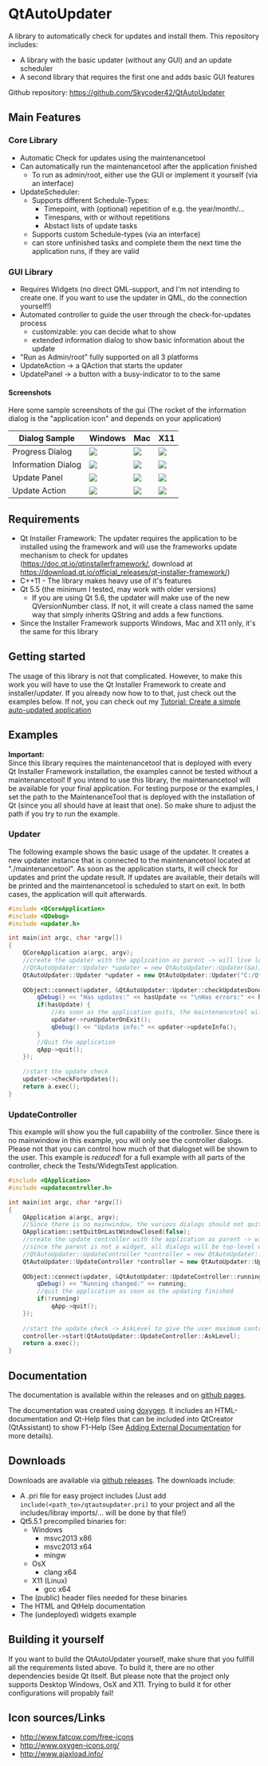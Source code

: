 # QtAutoUpdater

A library to automatically check for updates and install them. This repository includes:
 - A library with the basic updater (without any GUI) and an update scheduler
 - A second library that requires the first one and adds basic GUI features

Github repository: https://github.com/Skycoder42/QtAutoUpdater

## Main Features
### Core Library
 - Automatic Check for updates using the maintenancetool
 - Can automatically run the maintenancetool after the application finished
   - To run as admin/root, either use the GUI or implement it yourself (via an interface)
 - UpdateScheduler:
   - Supports different Schedule-Types:
     - Timepoint, with (optional) repetition of e.g. the year/month/...
     - Timespans, with or without repetitions
     - Abstact lists of update tasks
   - Supports custom Schedule-types (via an interface)
   - can store unfinished tasks and complete them the next time the application runs, if they are valid

### GUI Library
 - Requires Widgets (no direct QML-support, and I'm not intending to create one. If you want to use the updater in QML, do the connection yourself!)
 - Automated controller to guide the user through the check-for-updates process
   - customizable: you can decide what to show
   - extended information dialog to show basic information about the update
 - "Run as Admin/root" fully supported on all 3 platforms
 - UpdateAction -> a QAction that starts the updater
 - UpdatePanel -> a button with a busy-indicator to to the same

#### Screenshots
Here some sample screenshots of the gui (The rocket of the information dialog is the "application icon" and depends on your application)

| Dialog Sample      | Windows                                   | Mac                                       | X11                                       |
|--------------------|-------------------------------------------|-------------------------------------------|-------------------------------------------|
| Progress Dialog    | ![](./doc/images/win/dialog_progress.png) | ![](./doc/images/mac/dialog_progress.png) | ![](./doc/images/x11/dialog_progress.png) |
| Information Dialog | ![](./doc/images/win/dialog_info.png)     | ![](./doc/images/mac/dialog_info.png)     | ![](./doc/images/x11/dialog_info.png)     |
| Update Panel       | ![](./doc/images/win/panel_checking.png)  | ![](./doc/images/mac/panel_checking.png)  | ![](./doc/images/x11/panel_checking.png)  |
| Update Action      | ![](./doc/images/win/action.png)          | ![](./doc/images/mac/action.png)          | ![](./doc/images/x11/action.png)          |

## Requirements
 - Qt Installer Framework: The updater requires the application to be installed using the framework and will use the frameworks update mechanism to check for updates (https://doc.qt.io/qtinstallerframework/, download at https://download.qt.io/official_releases/qt-installer-framework/)
 - C++11 - The library makes heavy use of it's features
 - Qt 5.5 (the minimum I tested, may work with older versions)
   - If you are using Qt 5.6, the updater will make use of the new QVersionNumber class. If not, it will create a class named the same way that simply inherits QString and adds a few functions.
 - Since the Installer Framework supports Windows, Mac and X11 only, it's the same for this library

## Getting started
The usage of this library is not that complicated. However, to make this work you will have to use the Qt Installer Framework to create and installer/updater. If you already now how to to that, just check out the examples below. If not, you can check out my 
[Tutorial: Create a simple auto-updated application]()

## Examples
**Important:**<br>
Since this library requires the maintenancetool that is deployed with every Qt Installer Framework installation, the examples cannot be tested without a maintenancetool! If you intend to use this library, the maintenancetool will be available for your final application. For testing purpose or the examples, I set the path to the MaintenanceTool that is deployed with the installation of Qt (since you all should have at least that one). So make shure to adjust the path if you try to run the example.

### Updater
The following example shows the basic usage of the updater. It creates a new updater instance that is connected to the maintenancetool located at "./maintenancetool". As soon as the application starts, it will check for updates and print the update result. If updates are available, their details will be printed and the maintenancetool is scheduled to start on exit. In both cases, the application will quit afterwards.

```cpp
#include <QCoreApplication>
#include <QDebug>
#include <updater.h>

int main(int argc, char *argv[])
{
    QCoreApplication a(argc, argv);
    //create the updater with the application as parent -> will live long enough start the tool on exit
    //QtAutoUpdater::Updater *updater = new QtAutoUpdater::Updater(&a);
    QtAutoUpdater::Updater *updater = new QtAutoUpdater::Updater("C:/Qt/MaintenanceTool", &a);//.exe is automatically added
    
    QObject::connect(updater, &QtAutoUpdater::Updater::checkUpdatesDone, [updater](bool hasUpdate, bool hasError) {
        qDebug() << "Has updates:" << hasUpdate << "\nHas errors:" << hasError;
        if(hasUpdate) {
            //As soon as the application quits, the maintenancetool will be started in update mode
            updater->runUpdaterOnExit();
            qDebug() << "Update info:" << updater->updateInfo();
        }
        //Quit the application
        qApp->quit();
    });
    
    //start the update check
    updater->checkForUpdates();
    return a.exec();
}
```

### UpdateController
This example will show you the full capability of the controller. Since there is no mainwindow in this example, you will only see the controller dialogs. Please not that you can control how much of that dialogset will be shown to the user. This example is *reduced*! for a full example with all parts of the controller, check the Tests/WidegtsTest application.

```cpp
#include <QApplication>
#include <updatecontroller.h>

int main(int argc, char *argv[])
{
    QApplication a(argc, argv);
    //Since there is no mainwindow, the various dialogs should not quit the app
    QApplication::setQuitOnLastWindowClosed(false);
    //create the update controller with the application as parent -> will live long enough start the tool on exit
    //since the parent is not a widget, all dialogs will be top-level windows
    //QtAutoUpdater::UpdateController *controller = new QtAutoUpdater::UpdateController(&a);
    QtAutoUpdater::UpdateController *controller = new QtAutoUpdater::UpdateController("C:/Qt/MaintenanceTool", &a);//.exe is automatically added
    
    QObject::connect(updater, &QtAutoUpdater::UpdateController::runningChanged, [updater](bool running) {
        qDebug() << "Running changed:" << running;
        //quit the application as soon as the updating finished
        if(!running)
            qApp->quit();
    });
    
    //start the update check -> AskLevel to give the user maximum control
    controller->start(QtAutoUpdater::UpdateController::AskLevel);
    return a.exec();
}
```

## Documentation
The documentation is available within the releases and on [github pages](https://skycoder42.github.io/QtAutoUpdater/).

The documentation was created using [doxygen](http://www.stack.nl/~dimitri/doxygen/). It includes an HTML-documentation and Qt-Help files that can be included into QtCreator (QtAssistant) to show F1-Help (See [Adding External Documentation](https://doc.qt.io/qtcreator/creator-help.html#adding-external-documentation) for more details).

## Downloads
Downloads are available via [github releases](https://github.com/Skycoder42/QtAutoUpdater/releases). The downloads include:
 - A .pri file for easy project includes (Just add `include(<path_to>/qtautoupdater.pri)` to your project and all the includes/libray imports/... will be done by that file!)
 - Qt5.5.1 precompiled binaries for:
   - Windows
     - msvc2013 x86
     - msvc2013 x64
     - mingw
   - OsX
     - clang x64
   - X11 (Linux)
     - gcc x64
 - The (public) header files needed for these binaries
 - The HTML and QtHelp documentation
 - The (undeployed) widgets example

## Building it yourself
If you want to build the QtAutoUpdater yourself, make shure that you fullfill all the requirements listed above. To build it, there are no other dependencies beside Qt itself. But please note that the project only supports Desktop Windows, OsX and X11. Trying to build it for other configurations will propably fail!

## Icon sources/Links
 - http://www.fatcow.com/free-icons
 - http://www.oxygen-icons.org/
 - http://www.ajaxload.info/
